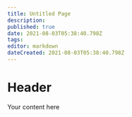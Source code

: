 ```yaml
---
title: Untitled Page
description: 
published: true
date: 2021-08-03T05:38:40.798Z
tags: 
editor: markdown
dateCreated: 2021-08-03T05:38:40.798Z
---
```


# Header
Your content here